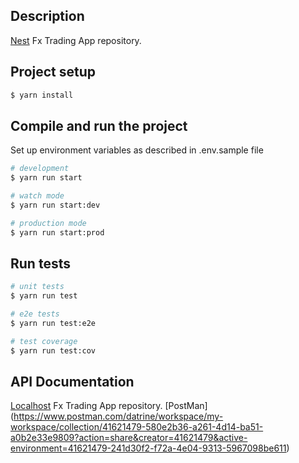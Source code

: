 

## Description

[Nest](https://github.com/nestjs/nest) Fx Trading App repository.

## Project setup

```bash
$ yarn install
```

## Compile and run the project

Set up environment variables as described in .env.sample file

```bash
# development
$ yarn run start

# watch mode
$ yarn run start:dev

# production mode
$ yarn run start:prod
```

## Run tests

```bash
# unit tests
$ yarn run test

# e2e tests
$ yarn run test:e2e

# test coverage
$ yarn run test:cov
```

## API Documentation
[Localhost](http://localhost/docs) Fx Trading App repository.
[PostMan] (https://www.postman.com/datrine/workspace/my-workspace/collection/41621479-580e2b36-a261-4d14-ba51-a0b2e33e9809?action=share&creator=41621479&active-environment=41621479-241d30f2-f72a-4e04-9313-5967098be611)
